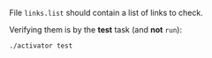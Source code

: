 File `links.list` should contain a list of links to check. 

Verifying them is by the __test__ task (and __not__ `run`):

    ./activator test

